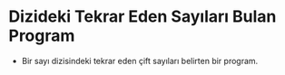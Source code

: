 # Dizideki Tekrar Eden Sayıları Bulan Program

* Bir sayı dizisindeki tekrar eden çift sayıları belirten bir program.